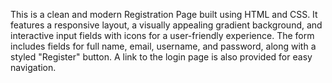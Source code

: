 This is a clean and modern Registration Page built using HTML and CSS. It features a responsive layout, a visually appealing gradient background, and interactive input fields with icons for a user-friendly experience. The form includes fields for full name, email, username, and password, along with a styled "Register" button. A link to the login page is also provided for easy navigation.

